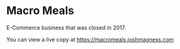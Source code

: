 # Macro Meals

E-Commerce business that was closed in 2017. 

You can view a live copy at https://macromeals.joshmagness.com
